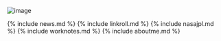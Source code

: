 ![image](https://github.com/user-attachments/assets/7d32b262-9632-4059-a573-dc7da73e7aba)

{% include news.md %}
{% include linkroll.md %}
{% include nasajpl.md %}
{% include worknotes.md %}
{% include aboutme.md %}
